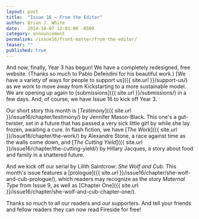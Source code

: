 ```yaml
---
layout: post
title:  "Issue 16 — From the Editor"
author: Brian J. White
date:   2014-10-07 12:01:00 -0500
category: announcement
permalink: /issue16/front-matter/from-the-editor/
teaser: ""
published: true
---
```


And now, finally, Year 3 has begun! We have a completely redesigned, free website. (Thanks so much to Pablo Defendini for his beautiful work.) [We have a variety of ways for people to support us]({{ site.url }}/support-us/) as we work to move away from Kickstarting to a more sustainable model. We are opening up again to [submissions]({{ site.url }}/submissions/) in a few days. And, of course, we have Issue 16 to kick off Year 3.

Our short story this month is [_Testimony_]({{ site.url }}/issue16/chapter/testimony/) by Jennifer Mason-Black. This one's a gut-twister, set in a future that has passed a very sick little girl by while she lay frozen, awaiting a cure. In flash fiction, we have [_The Work_]({{ site.url }}/issue16/chapter/the-work/) by Alexandre Stone, a race against time as the walls come down, and [_The Cutting Yield_]({{ site.url }}/issue16/chapter/the-cutting-yield/) by Hillary Jacques, a story about food and family in a shattered future.

And we kick off our serial by Lilith Saintcrow: _She Wolf and Cub_. This month's issue features a [prologue]({{ site.url }}/issue16/chapter/she-wolf-and-cub-prologue/), which readers may recognize as the story _Maternal Type_ from Issue 9, as well as [Chapter One]({{ site.url }}/issue16/chapter/she-wolf-and-cub-chapter-one/).

Thanks so much to all our readers and our supporters. And tell your friends and fellow readers they can now read Fireside for free!
